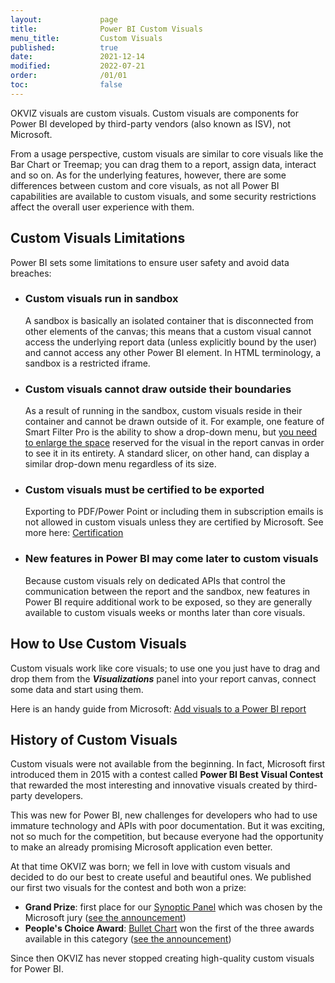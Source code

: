 ```yaml
---
layout:             page
title:              Power BI Custom Visuals
menu_title:         Custom Visuals
published:          true
date:               2021-12-14
modified:           2022-07-21
order:              /01/01
toc:                false
---
```


OKVIZ visuals are custom visuals. Custom visuals are components for Power BI developed by third-party vendors (also known as ISV), not Microsoft.

From a usage perspective, custom visuals are similar to core visuals like the Bar Chart or Treemap; you can drag them to a report, assign data, interact and so on. As for the underlying features, however, there are some differences between custom and core visuals, as not all Power BI capabilities are available to custom visuals, and some security restrictions affect the overall user experience with them.


## Custom Visuals Limitations

Power BI sets some limitations to ensure user safety and avoid data breaches:

- ### Custom visuals run in sandbox 
    A sandbox is basically an isolated container that is disconnected from other elements of the canvas; this means that a custom visual cannot access the underlying report data (unless explicitly bound by the user) and cannot access any other Power BI element. In HTML terminology, a sandbox is a restricted iframe.

- ### Custom visuals cannot draw outside their boundaries
    As a result of running in the sandbox, custom visuals reside in their container and cannot be drawn outside of it. For example, one feature of Smart Filter Pro is the ability to show a drop-down menu, but [you need to enlarge the space](../smart-filter-pro/features/sandbox.md) reserved for the visual in the report canvas in order to see it in its entirety. A standard slicer, on other hand, can display a similar drop-down menu regardless of its size.

- ### Custom visuals must be certified to be exported
    Exporting to PDF/Power Point or including them in subscription emails is not allowed in custom visuals unless they are certified by Microsoft. See more here: [Certification](certification.md)

- ### New features in Power BI may come later to custom visuals
    Because custom visuals rely on dedicated APIs that control the communication between the report and the sandbox, new features in Power BI require additional work to be exposed, so they are generally available to custom visuals weeks or months later than core visuals.

## How to Use Custom Visuals

Custom visuals work like core visuals; to use one you just have to drag and drop them from the ***Visualizations*** panel into your report canvas, connect some data and start using them.

Here is an handy guide from Microsoft: [Add visuals to a Power BI report](https://docs.microsoft.com/en-us/power-bi/visuals/power-bi-report-add-visualizations-i)


## History of Custom Visuals

Custom visuals were not available from the beginning. In fact, Microsoft first introduced them in 2015 with a contest called **Power BI Best Visual Contest** that rewarded the most interesting and innovative visuals created by third-party developers.   

This was new for Power BI, new challenges for developers who had to use immature technology and APIs with poor documentation. But it was exciting, not so much for the competition, but because everyone had the opportunity to make an already promising Microsoft application even better.

At that time OKVIZ was born; we fell in love with custom visuals and decided to do our best to create useful and beautiful ones.
We published our first two visuals for the contest and both won a prize:
- **Grand Prize**: first place for our [Synoptic Panel](https://okviz.com/synoptic-panel/) which was chosen by the Microsoft jury ([see the announcement](https://powerbi.microsoft.com/en-us/blog/power-bi-best-visual-contest-announcing-the-contest-winners/))
- **People's Choice Award**: [Bullet Chart](../bullet-chart/index.md) won the first of the three awards available in this category ([see the announcement](https://powerbi.microsoft.com/en-us/blog/power-bi-best-visual-contest-1st-people-s-choice-award/))

Since then OKVIZ has never stopped creating high-quality custom visuals for Power BI.